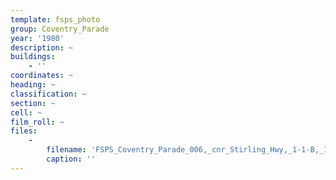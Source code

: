 ```yaml
---
template: fsps_photo
group: Coventry_Parade
year: '1980'
description: ~
buildings:
    - ''
coordinates: ~
heading: ~
classification: ~
section: ~
cell: ~
film_roll: ~
files:
    -
        filename: 'FSPS_Coventry_Parade_006,_cnr_Stirling_Hwy,_1-1-B,_1980.png'
        caption: ''
---
```

